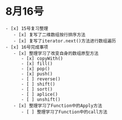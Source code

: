 # 8月16号
    - [x] 15号复习整理
       - [x] 复写了二维数组按行排序方法
       - [x] 复写了iterator.next()方法进行数组遍历
    - [x] 16号完成事项
       - [x] 整理学习了改变自身的数组原型方法
          - [x] copyWith()
          - [x] fill()
          - [x] pop()
          - [x] push()
          - [ ] reverse()
          - [ ] shift()
          - [ ] sort()
          - [ ] aplice()
          - [ ] unshift()
       - [x] 整理学习了Function中的Apply方法
          - [ ] 整理学习了Function中的call方法